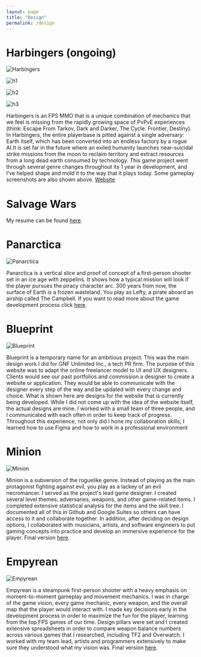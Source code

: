 ```yaml
---
layout: page
title: "Design"
permalink: /design
---
```


# Harbingers (ongoing)

![Harbingers](/assets/harbingers.webp)

![h1](/assets/download.webp)

![h2](/assets/download-_1_.webp)

![h3](/assets/download-_2_.webp)

Harbingers is an FPS MMO that is a unique combination of mechanics that we feel is missing from the rapidly growing space of PvPvE experiences (think: Escape From Tarkov, Dark and Darker, The Cycle: Frontier, Destiny). In Harbingers, the entire playerbase is pitted against a single adversary: Earth itself, which has been converted into an endless factory by a rogue AI.It is set far in the future where an exiled humanity launches near-suicidal strike missions from the moon to reclaim territory and extract resources from a long dead earth consumed by technology. This game project went through several genre changes throughout its 1 year in development, and I’ve helped shape and mold it to the way that it plays today. Some gameplay screenshots are also shown above. [Website](https://www.blastfurnacegames.com/)


# Salvage Wars

My resume can be found [here]({{blasterus.github.io}}/assets/SteveLuResume.pdf).



# Panarctica

![Panarctica](/assets/Thumbnail.png)

Panarctica is a vertical slice and proof of concept of a first-person shooter set in an ice age with zeppelins. It shows how a typical mission will look if the player pursues the piracy character arc. 300 years from now, the surface of Earth is a frozen wasteland. You play as Lefty, a pirate aboard an airship called The Campbell. If you want to read more about the game development process click [here](https://komarmatthewl.medium.com/panarctica-cb283d79188b).

# Blueprint 

![Blueprint](/assets/blueprint.webp)

Blueprint is a temporary name for an ambitious project. This was the main design work I did for GNF Unlimited Inc., a tech PR firm. The purpose of this website was to adapt the online freelancer model to UI and UX designers. Clients would see our past portfolios and commission a designer to create a website or application. They would be able to communicate with the designer every step of the way and be updated with every change and choice. What is shown here are designs for the website that is currently being developed. While I did not come up with the idea of the website itself, the actual designs are mine. I worked with a small team of three people, and I communicated with each often in order to keep track of progress. Throughout this experience, not only did I hone my collaboration skills, I learned how to use Figma and how to work in a professional environment

# Minion

![Minion](/assets/minion.webp)

Minion is a subversion of the roguelike genre. Instead of playing as the main protagonist fighting against evil, you play as a lackey of an evil necromancer. I served as the project's lead game designer. I created several level themes, adversaries, weapons, and other game-related items. I completed extensive statistical analysis for the items and the skill tree. I documented all of this in Github and Google Suites so others can have access to it and collaborate together. In addition, after deciding on design options, I collaborated with musicians, artists, and software engineers to put gaming concepts into practice and develop an immersive experience for the player. Final version [here](https://github.com/Woodmanan/Minion).


# Empyrean 

![Empyrean](/assets/empyrean.webp)

Empyrean is a steampunk first-person shooter with a heavy emphasis on moment-to-moment gameplay and movement mechanics. I was in charge of the game vision, every game mechanic, every weapon, and the overall map that the player would interact with. I made key decisions early in the development process in order to maximize the fun for the player, learning from the top FPS games of our time. Design pillars were set and I created extensive spreadsheets in order to compare weapon balance numbers across various games that I researched, including TF2 and Overwatch. I worked with my team lead, artists and programmers extensively to make sure they understood what my vision was. Final version [here](https://github.com/amyxlase/Project-Sapphire).



